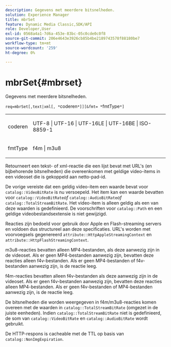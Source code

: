 ```yaml
---
description: Gegevens met meerdere bitsnelheden.
solution: Experience Manager
title: mbrSet
feature: Dynamic Media Classic,SDK/API
role: Developer,User
exl-id: 0568a4a1-7d6a-453e-83bc-05c0cde0c0f8
source-git-commit: 206e4643e3926cb85b4be2189743578f88180be7
workflow-type: tm+mt
source-wordcount: '259'
ht-degree: 0%

---
```


# mbrSet{#mbrset}

Gegevens met meerdere bitsnelheden.

`req=mbrSet[,text|xml[, *`coderen`*]][&fmt= *`fmtType`*]`

<table id="simpletable_D2B8704E09B34337870A257CD7CB5C56"> 
 <tr class="strow"> 
  <td class="stentry"> <p><span class="codeph"><span class="varname"> coderen</span></span> </p> </td> 
  <td class="stentry"> <p><span class="codeph"> UTF-8 | UTF-16 | UTF-16LE | UTF-16BE | ISO-8859-1</span> </p></td> 
 </tr> 
 <tr class="strow"> 
  <td class="stentry"> <p><span class="codeph"><span class="varname"> fmtType</span></span> </p></td> 
  <td class="stentry"> <p><span class="codeph"> f4m | m3u8</span> </p></td> 
 </tr> 
</table>

Retourneert een tekst- of xml-reactie die een lijst bevat met URL&#39;s (en bijbehorende bitsnelheden) die overeenkomen met geldige video-items in een videoset die is gekoppeld aan netto-pad-id.

De vorige vereiste dat een geldig video-item een waarde bevat voor `catalog::VideoBitRate` is nu versoepeld. Het item kan een waarde bevatten voor `catalog::VideoBitRate`*of* `catalog::AudioBitRate`*of* `catalog::TotalStreamBitRate`. Het video-item is alleen geldig als een van deze waarden is gedefinieerd. De voorschriften voor `catalog::Path` en een geldige videobestandsextensie is niet gewijzigd.

Reacties zijn bedoeld voor gebruik door Apple en Flash-streaming servers en voldoen dus structureel aan deze specificaties. URL&#39;s worden met voorvoegsels gegenereerd `attribute::HttpAppleStreamingContext` en `attribute::HttpFlashStreamingContext`.

m3u8-reacties bevatten alleen MP4-bestanden, als deze aanwezig zijn in de videoset. Als er geen MP4-bestanden aanwezig zijn, bevatten deze reacties alleen f4v-bestanden. Als er geen MP4-bestanden of f4v-bestanden aanwezig zijn, is de reactie leeg.

f4m-reacties bevatten alleen f4v-bestanden als deze aanwezig zijn in de videoset. Als er geen f4v-bestanden aanwezig zijn, bevatten deze reacties alleen MP4-bestanden. Als er geen f4v-bestanden of MP4-bestanden aanwezig zijn, is de reactie leeg.

De bitsnelheden die worden weergegeven in f4m/m3u8-reacties komen overeen met de waarden in `catalog::TotalStreamBitRate` (omgezet in de juiste eenheden). Indien `catalog::TotalStreamBitRate` niet is gedefinieerd, de som van `catalog::VideoBitRate` en `catalog::AudioBitRate` wordt gebruikt.

De HTTP-respons is cacheable met de TTL op basis van `catalog::NonImgExpiration`.
